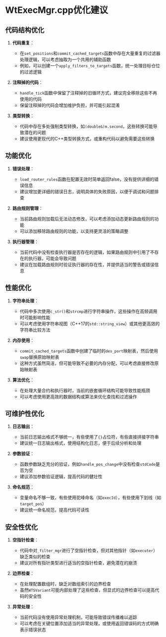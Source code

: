 # WtExecMgr.cpp优化建议

## 代码结构优化

1. **代码重复**：
   - 在`set_positions`和`commit_cached_targets`函数中存在大量重复的过滤器处理逻辑，可以考虑抽取为一个共用的辅助函数
   - 例如，可以创建一个`apply_filters_to_targets`函数，统一处理目标仓位的过滤逻辑

2. **注释掉的代码**：
   - `handle_tick`函数中保留了注释掉的旧循环方式，建议完全移除这些不再使用的代码
   - 保留注释掉的代码会增加维护负担，并可能引起混淆

3. **类型转换**：
   - 代码中存在多处强制类型转换，如`(double&)m.second`，这些转换可能导致潜在的问题
   - 建议使用更现代的C++类型转换方式，或重构代码以避免需要这些转换

## 功能优化

1. **错误处理**：
   - `load_router_rules`函数在配置无效时简单返回false，没有提供详细的错误信息
   - 建议增加更详细的错误日志，说明具体的失败原因，以便于调试和问题排查

2. **路由规则管理**：
   - 当前路由规则加载后无法动态修改，可以考虑添加动态更新路由规则的功能
   - 可以添加移除路由规则的功能，以支持更灵活的策略调整

3. **执行器管理**：
   - 当前代码中没有检查执行器是否存在的逻辑，如果路由规则中引用了不存在的执行器，可能会导致问题
   - 建议在加载路由规则时验证执行器的存在性，并提供适当的警告或错误信息

## 性能优化

1. **字符串处理**：
   - 代码中多次使用`c_str()`和`strcmp`进行字符串操作，这些操作在高频调用时可能影响性能
   - 可以考虑使用字符串视图（C++17的`std::string_view`）或其他更高效的字符串比较方法

2. **内存使用**：
   - `commit_cached_targets`函数中创建了临时的`des_port`映射表，然后使用`swap`替换原始映射表
   - 这种方式虽然简洁，但可能导致不必要的内存分配，可以考虑直接修改原始映射表

3. **算法优化**：
   - 在处理大量合约和执行器时，当前的嵌套循环结构可能导致性能瓶颈
   - 可以考虑使用更高效的数据结构或算法来优化查找和过滤操作

## 可维护性优化

1. **日志输出**：
   - 当前日志输出格式不够统一，有些使用了`{}`占位符，有些直接拼接字符串
   - 建议统一日志输出格式，使用结构化日志，便于后续分析和处理

2. **参数验证**：
   - 函数参数缺乏充分的验证，例如`handle_pos_change`中没有检查`stdCode`是否为空
   - 建议添加参数验证逻辑，提高代码的健壮性

3. **命名规范**：
   - 变量命名不够一致，有些使用驼峰命名（如`execId`），有些使用下划线（如`target_pos`）
   - 建议统一命名规范，提高代码可读性

## 安全性优化

1. **空指针检查**：
   - 代码中对`_filter_mgr`进行了空指针检查，但对其他指针（如`executer`）缺乏类似的检查
   - 建议对所有指针类型进行适当的空指针检查，避免潜在的崩溃

2. **边界检查**：
   - 在处理配置数组时，缺乏对数组索引的边界检查
   - 虽然`WTSVariant`可能内部处理了这些检查，但显式的边界检查可以提高代码的安全性

3. **异常处理**：
   - 当前代码没有使用异常处理机制，可能导致错误传播难以追踪
   - 可以考虑在关键位置添加适当的异常处理，或使用返回错误码的方式明确表示错误状态
